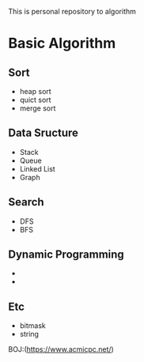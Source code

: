This is personal repository to algorithm 

# Basic Algorithm
## Sort
- heap sort
- quict sort
- merge sort
## Data Sructure
- Stack
- Queue
- Linked List
- Graph
## Search
- DFS
- BFS
## Dynamic Programming
-
-
## Etc
- bitmask
- string


BOJ:(https://www.acmicpc.net/)
